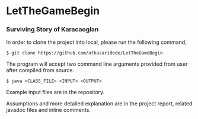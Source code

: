 # LetTheGameBegin

### Surviving Story of Karacaoglan

In order to clone the project into local, please run the following command;
```
$ git clone https://github.com/utkusaridede/LetTheGameBegin
```

The program will accept two command line arguments provided from user after compiled from source.
```
$ java <CLASS_FILE> <INPUT> <OUTPUT>
```

Example input files are in the repository.

Assumptions and more detailed explanation are in the project report, related javadoc files and inline comments.